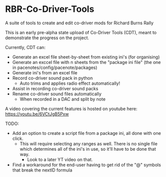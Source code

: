 # RBR-Co-Driver-Tools
A suite of tools to create and edit co-driver mods for Richard Burns Rally


This is an early pre-alpha state upload of Co-Driver Tools (CDT), meant to demonstrate the progress on the project.

Currently, CDT can:
- Generate an excel file sheet-by-sheet from existing ini's (for organising)
- Generate an exccel file with n sheets from the "package ini file" (the one in pacenotes/config/pacenote/packages)
- Generate ini's from an excel file
- Record co-driver sound pack in python
  - Auto trims and applies radio effect automatically!
- Assist in recording co-driver sound packs
- Rename co-driver sound files automatically
  - When recorded in a DAC and split by note

 A video covering the current features is hosted on youtube here:
https://youtu.be/6VCtJgB5Pxw

TODO:
- Add an option to create a script file from a package ini, all done with one click.
  - This will require selecting any ranges as well. There is no single file which determines all of the ini's in use, so it'll have to be done that way.
    - Look to a later YT video on that. 
- Find a workaround for the end-user having to get rid of the "@" symbols that break the nextID formula
